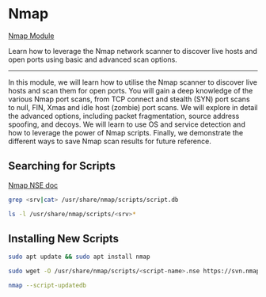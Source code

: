 # Nmap

[Nmap Module](https://tryhackme.com/module/nmap)

Learn how to leverage the Nmap network scanner to discover live hosts and open ports using basic and advanced scan options.

---

In this module, we will learn how to utilise the Nmap scanner to discover live hosts and scan them for open ports. You will gain a deep knowledge of the various Nmap port scans, from TCP connect and stealth (SYN) port scans to null, FIN, Xmas and idle host (zombie) port scans. We will explore in detail the advanced options, including packet fragmentation, source address spoofing, and decoys. We will learn to use OS and service detection and how to leverage the power of Nmap scripts. Finally, we demonstrate the different ways to save Nmap scan results for future reference.

## Searching for Scripts

[Nmap NSE doc](https://nmap.org/nsedoc/)

```bash
grep <srv|cat> /usr/share/nmap/scripts/script.db
```

```bash
ls -l /usr/share/nmap/scripts/<srv>*
```

## Installing New Scripts

```bash
sudo apt update && sudo apt install nmap
```

```bash
sudo wget -O /usr/share/nmap/scripts/<script-name>.nse https://svn.nmap.org/nmap/scripts/<script-name>.nse

nmap --script-updatedb
```
